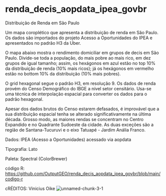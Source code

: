 # renda_decis_aopdata_ipea_govbr
Distribuição de Renda em São Paulo

Um mapa coroplético que apresenta a distribuição de renda em São Paulo. Os dados são importados do projeto Acesso a Oportunidades do IPEA e apresentados no padrão H3 da Uber.

O mapa abaixo mostra o rendimento domiciliar em grupos de decis em São Paulo. Divide-se toda a população, do mais pobre ao mais rico, em dez grupos de igual tamanho; assim, os hexágonos em azul estão no top 10% da distribuição de renda (10% mais ricos); já os hexágonos em vermelho estão no bottom 10% da distribuição (10% mais pobres).

O grid hexagonal segue o padrão H3, em resolução 9. Os dados de renda provém do Censo Demográfico do IBGE a nível setor censitário. Usa-se uma técnica de interpolação espacial para converter os dados para o padrão hexagonal.

Apesar dos dados brutos do Censo estarem defasados, é improvável que a sua distribuição espacial tenha se alterado significativamente na última década. Grosso modo, as maiores rendas se concentram no Centro Expandido e no Quadrante Sudoeste da cidade. As duas exceções são a região de Santana-Tucuruvi e o eixo Tatuapé - Jardim Anália Franco.

Dados: IPEA (Acesso a Oportunidades) acessado via aopdata

Tipografia: Lato

Paleta: Spectral (ColorBrewer)

código R: https://github.com/OutputGEO/renda_decis_aopdata_ipea_govbr/blob/main/codigo-r

cRÉDITOS: Vinicius Oike
![unnamed-chunk-3-1](https://github.com/user-attachments/assets/c698fe2d-8f00-4afc-a8a9-d41383f8ec68)
